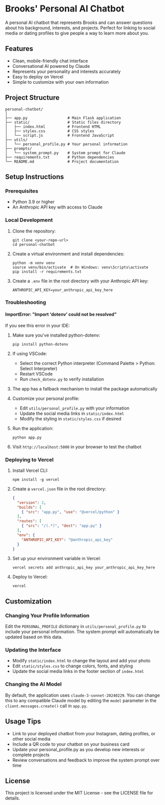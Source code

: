 # Brooks' Personal AI Chatbot

A personal AI chatbot that represents Brooks and can answer questions about his background, interests, and projects. Perfect for linking to social media or dating profiles to give people a way to learn more about you.

## Features

- Clean, mobile-friendly chat interface
- Conversational AI powered by Claude
- Represents your personality and interests accurately
- Easy to deploy on Vercel
- Simple to customize with your own information

## Project Structure

```
personal-chatbot/
│
├── app.py                  # Main Flask application
├── static/                 # Static files directory
│   ├── index.html          # Frontend HTML
│   ├── styles.css          # CSS styles
│   └── script.js           # Frontend JavaScript
├── utils/
│   └── personal_profile.py # Your personal information
├── prompts/
│   └── system_prompt.py    # System prompt for Claude
├── requirements.txt        # Python dependencies
└── README.md               # Project documentation
```

## Setup Instructions

### Prerequisites

- Python 3.9 or higher
- An Anthropic API key with access to Claude

### Local Development

1. Clone the repository:
   ```
   git clone <your-repo-url>
   cd personal-chatbot
   ```

2. Create a virtual environment and install dependencies:
   ```
   python -m venv venv
   source venv/bin/activate  # On Windows: venv\Scripts\activate
   pip install -r requirements.txt
   ```

3. Create a `.env` file in the root directory with your Anthropic API key:
   ```
   ANTHROPIC_API_KEY=your_anthropic_api_key_here
   ```

### Troubleshooting

#### ImportError: "Import 'dotenv' could not be resolved"

If you see this error in your IDE:

1. Make sure you've installed python-dotenv:
   ```
   pip install python-dotenv
   ```

2. If using VSCode:
   - Select the correct Python interpreter (Command Palette > Python: Select Interpreter)
   - Restart VSCode
   - Run `check_dotenv.py` to verify installation

3. The app has a fallback mechanism to install the package automatically

4. Customize your personal profile:
   - Edit `utils/personal_profile.py` with your information
   - Update the social media links in `static/index.html`
   - Modify the styling in `static/styles.css` if desired

5. Run the application:
   ```
   python app.py
   ```

6. Visit `http://localhost:5000` in your browser to test the chatbot

### Deploying to Vercel

1. Install Vercel CLI:
   ```
   npm install -g vercel
   ```

2. Create a `vercel.json` file in the root directory:
   ```json
   {
     "version": 2,
     "builds": [
       { "src": "app.py", "use": "@vercel/python" }
     ],
     "routes": [
       { "src": "/(.*)", "dest": "app.py" }
     ],
     "env": {
       "ANTHROPIC_API_KEY": "@anthropic_api_key"
     }
   }
   ```

3. Set up your environment variable in Vercel:
   ```
   vercel secrets add anthropic_api_key your_anthropic_api_key_here
   ```

4. Deploy to Vercel:
   ```
   vercel
   ```

## Customization

### Changing Your Profile Information

Edit the `PERSONAL_PROFILE` dictionary in `utils/personal_profile.py` to include your personal information. The system prompt will automatically be updated based on this data.

### Updating the Interface

- Modify `static/index.html` to change the layout and add your photo
- Edit `static/styles.css` to change colors, fonts, and styling
- Update the social media links in the footer section of `index.html`

### Changing the AI Model

By default, the application uses `claude-3-sonnet-20240229`. You can change this to any compatible Claude model by editing the `model` parameter in the `client.messages.create()` call in `app.py`.

## Usage Tips

- Link to your deployed chatbot from your Instagram, dating profiles, or other social media
- Include a QR code to your chatbot on your business card
- Update your personal_profile.py as you develop new interests or complete projects
- Review conversations and feedback to improve the system prompt over time

## License

This project is licensed under the MIT License - see the LICENSE file for details.